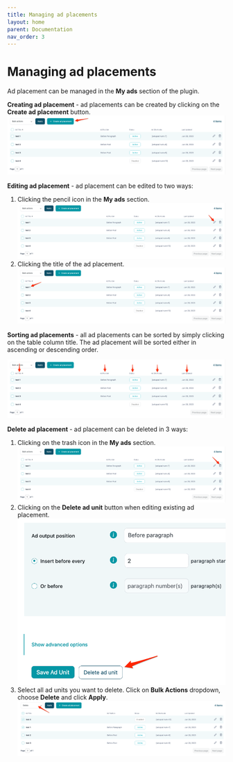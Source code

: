```yaml
---
title: Managing ad placements
layout: home
parent: Documentation
nav_order: 3
---
```


# Managing ad placements

Ad placement can be managed in the **My ads** section of the plugin.

**Creating ad placement** - ad placements can be created by clicking on the **Create ad placement** button.
![alt_text](../images/image-create-ad.png "image_tooltip")

**Editing ad placement** - ad placement can be edited to two ways:

1. Clicking the pencil icon in the **My ads** section.
   ![alt_text](../images/image-edit-ad.png "image_tooltip")
3. Clicking the title of the ad placement.
   ![alt_text](../images/image-edit-ad-2.png "image_tooltip")


**Sorting ad placements** - all ad placements can be sorted by simply clicking on the table column title. The ad placement will be sorted either in ascending or descending order.

![alt_text](../images/image-sort-ads.png "image_tooltip")


**Delete ad placement** - ad placement can be deleted in 3 ways:

1. Clicking on the trash icon in the **My ads** section.
   ![alt_text](../images/image-delete-ad.png "image_tooltip")
2. Clicking on the **Delete ad unit** button when editing existing ad placement.
   ![alt_text](../images/image-delete-ad-2.png "image_tooltip")
3. Select all ad units you want to delete. Click on **Bulk Actions** dropdown, choose **Delete** and click **Apply**.
   ![alt_text](../images/image-delete-ad-3.png "image_tooltip")
